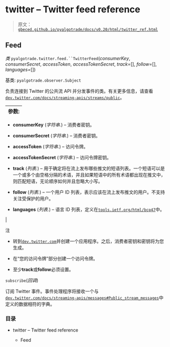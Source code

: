 # twitter – Twitter feed reference

> 原文：[`gbeced.github.io/pyalgotrade/docs/v0.20/html/twitter_ref.html`](https://gbeced.github.io/pyalgotrade/docs/v0.20/html/twitter_ref.html)

## Feed

*类* `pyalgotrade.twitter.feed.``TwitterFeed`(*consumerKey*, *consumerSecret*, *accessToken*, *accessTokenSecret*, *track=*[], *follow=*[], *languages=*[])

基类: `pyalgotrade.observer.Subject`

负责连接到 Twitter 的公共流 API 并分发事件的类。有关更多信息，请查看[`dev.twitter.com/docs/streaming-apis/streams/public`](https://dev.twitter.com/docs/streaming-apis/streams/public)。

| 参数: |
| --- |

+   **consumerKey** (*字符串.*) – 消费者密钥。

+   **consumerSecret** (*字符串.*) – 消费者密钥。

+   **accessToken** (*字符串.*) – 访问令牌。

+   **accessTokenSecret** (*字符串.*) – 访问令牌密钥。

+   **track** (*列表.*) – 用于确定将在流上发布哪些推文的短语列表。一个短语可以是一个或多个由空格分隔的术语，并且如果短语中的所有术语都出现在推文中，则匹配短语，无论顺序如何并且忽略大小写。

+   **follow** (*列表.*) – 一个用户 ID 列表，表示应该在流上发布推文的用户。不支持关注受保护的用户。

+   **languages** (*列表.*) – 语言 ID 列表，定义在[`tools.ietf.org/html/bcp47`](http://tools.ietf.org/html/bcp47)中。

|

注

+   转到[`dev.twitter.com`](http://dev.twitter.com)并创建一个应用程序。之后，消费者密钥和密钥将为您生成。

+   在“您的访问令牌”部分创建一个访问令牌。

+   至少**track**或**follow**必须设置。

`subscribe`(*回调*)

订阅 Twitter 事件。事件处理程序将接收一个与[`dev.twitter.com/docs/streaming-apis/messages#Public_stream_messages`](https://dev.twitter.com/docs/streaming-apis/messages#Public_stream_messages)中定义的数据相符的字典。

### 目录

+   twitter – Twitter feed reference

    +   Feed

